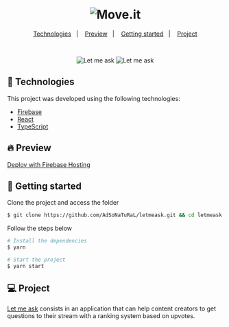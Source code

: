 <h1 align="center">
    <img alt="Move.it" title="Move.it" src="https://user-images.githubusercontent.com/26275918/123597633-dece0300-d7f3-11eb-957f-a249d99c0963.png" />
</h1>

<p align="center">
  <a href="#technologies">Technologies</a>&nbsp;&nbsp;&nbsp;|&nbsp;&nbsp;&nbsp;
  <a href="#-preview">Preview</a>&nbsp;&nbsp;&nbsp;|&nbsp;&nbsp;&nbsp;
  <a href="#-getting-started">Getting started</a>&nbsp;&nbsp;&nbsp;|&nbsp;&nbsp;&nbsp;
  <a href="#-project">Project</a>
</p>

<br>

<p align="center">
  <img alt="Let me ask" src="https://user-images.githubusercontent.com/26275918/123598321-aaa71200-d7f4-11eb-96d1-6f0a17532b41.png">
  <img alt="Let me ask" src="https://user-images.githubusercontent.com/26275918/123598332-ac70d580-d7f4-11eb-939b-c4dca730a081.png">
</p>

## 🧪 Technologies

This project was developed using the following technologies:

- [Firebase](https://firebase.google.com/)
- [React](https://reactjs.org)
- [TypeScript](https://www.typescriptlang.org/)

## 🔥 Preview

[Deploy with Firebase Hosting](https://letmeask-adsonatural.web.app/)

## 🚀 Getting started

Clone the project and access the folder

```bash
$ git clone https://github.com/AdSoNaTuRaL/letmeask.git && cd letmeask
```

Follow the steps below
```bash
# Install the dependencies
$ yarn

# Start the project
$ yarn start
```

## 💻 Project

[Let me ask](https://github.com/AdSoNaTuRaL/letmeask.git) consists in an application that can help content creators to get questions to their stream with a ranking system based on upvotes.
